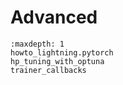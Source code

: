 # Advanced

```{toctree}
:maxdepth: 1
howto_lightning.pytorch
hp_tuning_with_optuna
trainer_callbacks
```

